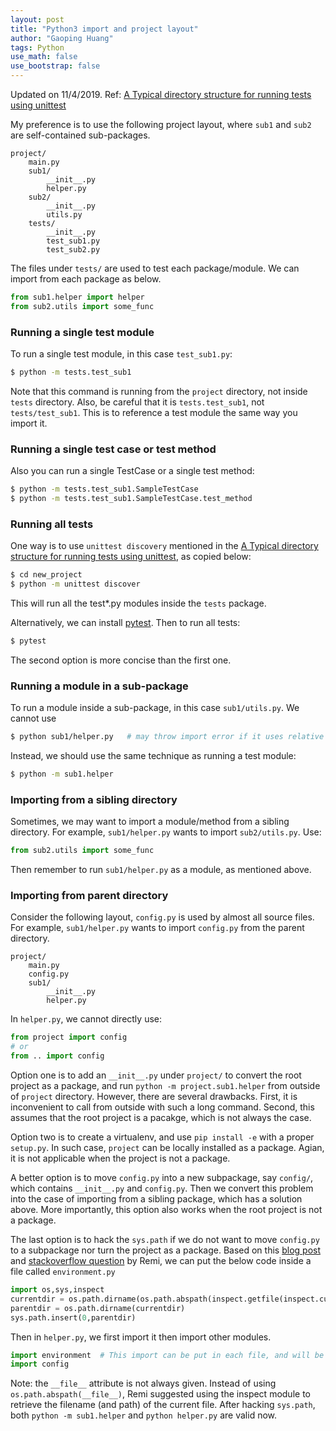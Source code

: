 ```yaml
---
layout: post
title: "Python3 import and project layout"
author: "Gaoping Huang"
tags: Python
use_math: false
use_bootstrap: false
---
```


Updated on 11/4/2019. Ref: [A Typical directory structure for running tests using unittest](https://gist.github.com/tasdikrahman/2bdb3fb31136a3768fac)

My preference is to use the following project layout, where `sub1` and `sub2` are self-contained sub-packages.
```
project/
    main.py
    sub1/
        __init__.py
        helper.py
    sub2/
        __init__.py
        utils.py
    tests/
        __init__.py
        test_sub1.py
        test_sub2.py
```

The files under `tests/` are used to test each package/module. We can import from each package as below.
```python
from sub1.helper import helper
from sub2.utils import some_func
```

### Running a single test module
To run a single test module, in this case `test_sub1.py`:
```bash
$ python -m tests.test_sub1
```
Note that this command is running from the `project` directory, not inside `tests` directory. Also, be careful that it is `tests.test_sub1`, not `tests/test_sub1`. This is to reference a test module the same way you import it.

### Running a single test case or test method
Also you can run a single TestCase or a single test method:
```bash
$ python -m tests.test_sub1.SampleTestCase
$ python -m tests.test_sub1.SampleTestCase.test_method
```

### Running all tests
One way is to use `unittest discovery` mentioned in the [A Typical directory structure for running tests using unittest](https://gist.github.com/tasdikrahman/2bdb3fb31136a3768fac), as copied below:
```bash
$ cd new_project
$ python -m unittest discover
```
This will run all the test*.py modules inside the `tests` package.

Alternatively, we can install [pytest](https://docs.pytest.org/en/latest/). Then to run all tests:
```bash
$ pytest
```
The second option is more concise than the first one.

### Running a module in a sub-package
To run a module inside a sub-package, in this case `sub1/utils.py`. We cannot use
```bash
$ python sub1/helper.py   # may throw import error if it uses relative import
```
Instead, we should use the same technique as running a test module:
```bash
$ python -m sub1.helper
```

### Importing from a sibling directory
Sometimes, we may want to import a module/method from a sibling directory. For example, `sub1/helper.py` wants to import `sub2/utils.py`. Use:
```python
from sub2.utils import some_func
```
Then remember to run `sub1/helper.py` as a module, as mentioned above.

### Importing from parent directory

Consider the following layout, `config.py` is used by almost all source files. For example, `sub1/helper.py` wants to import `config.py` from the parent directory.
```
project/
    main.py
    config.py
    sub1/
        __init__.py
        helper.py
```
In `helper.py`, we cannot directly use:
```python
from project import config
# or
from .. import config
```

Option one is to add an `__init__.py` under `project/` to convert the root project as a package, and run `python -m project.sub1.helper` from outside of `project` directory. However, there are several drawbacks. First, it is inconvenient to call from outside with such a long command.  Second, this assumes that the root project is a pacakge, which is not always the case.

Option two is to create a virtualenv, and use `pip install -e` with a proper `setup.py`. In such case, `project` can be locally installed as a package. Agian, it is not applicable when the project is not a package.

A better option is to move `config.py` into a new subpackage, say `config/`, which contains `__init__.py` and `config.py`. Then we convert this problem into the case of importing from a sibling package, which has a solution above. More importantly, this option also works when the root project is not a package.

The last option is to hack the `sys.path` if we do not want to move `config.py` to a subpackage nor turn the project as a package. Based on this [blog post](https://pythonadventures.wordpress.com/tag/import-from-parent-directory/) and [stackoverflow question](https://stackoverflow.com/a/11158224/4246348) by Remi, we can put the below code inside a file called `environment.py`
```python
import os,sys,inspect
currentdir = os.path.dirname(os.path.abspath(inspect.getfile(inspect.currentframe())))
parentdir = os.path.dirname(currentdir)
sys.path.insert(0,parentdir) 
```
Then in `helper.py`, we first import it then import other modules.
```python
import environment  # This import can be put in each file, and will be executed for just once.
import config
```

Note: the `__file__` attribute is not always given. Instead of using `os.path.abspath(__file__)`, Remi suggested using the inspect module to retrieve the filename (and path) of the current file. After hacking `sys.path`, both `python -m sub1.helper` and `python helper.py` are valid now.

